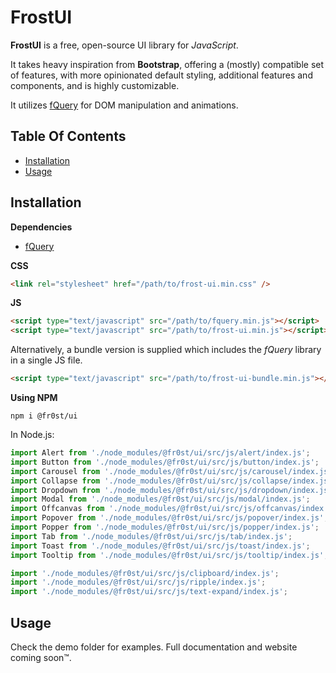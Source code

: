 # FrostUI

**FrostUI** is a free, open-source UI library for *JavaScript*.

It takes heavy inspiration from **Bootstrap**, offering a (mostly) compatible set of features, with more opinionated default styling, additional features and components, and is highly customizable.

It utilizes [fQuery](https://github.com/elusivecodes/fQuery) for DOM manipulation and animations.


## Table Of Contents
- [Installation](#installation)
- [Usage](#usage)



## Installation

**Dependencies**

- [fQuery](https://github.com/elusivecodes/fQuery)

**CSS**

```html
<link rel="stylesheet" href="/path/to/frost-ui.min.css" />
```

**JS**

```html
<script type="text/javascript" src="/path/to/fquery.min.js"></script>
<script type="text/javascript" src="/path/to/frost-ui.min.js"></script>
```

Alternatively, a bundle version is supplied which includes the *fQuery* library in a single JS file.

```html
<script type="text/javascript" src="/path/to/frost-ui-bundle.min.js"></script>
```

**Using NPM**

```
npm i @fr0st/ui
```

In Node.js:

```javascript
import Alert from './node_modules/@fr0st/ui/src/js/alert/index.js';
import Button from './node_modules/@fr0st/ui/src/js/button/index.js';
import Carousel from './node_modules/@fr0st/ui/src/js/carousel/index.js';
import Collapse from './node_modules/@fr0st/ui/src/js/collapse/index.js';
import Dropdown from './node_modules/@fr0st/ui/src/js/dropdown/index.js';
import Modal from './node_modules/@fr0st/ui/src/js/modal/index.js';
import Offcanvas from './node_modules/@fr0st/ui/src/js/offcanvas/index.js';
import Popover from './node_modules/@fr0st/ui/src/js/popover/index.js';
import Popper from './node_modules/@fr0st/ui/src/js/popper/index.js';
import Tab from './node_modules/@fr0st/ui/src/js/tab/index.js';
import Toast from './node_modules/@fr0st/ui/src/js/toast/index.js';
import Tooltip from './node_modules/@fr0st/ui/src/js/tooltip/index.js';

import './node_modules/@fr0st/ui/src/js/clipboard/index.js';
import './node_modules/@fr0st/ui/src/js/ripple/index.js';
import './node_modules/@fr0st/ui/src/js/text-expand/index.js';
```


## Usage

Check the demo folder for examples. Full documentation and website coming soon™.